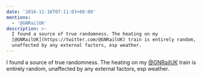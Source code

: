 ```yaml
---
date: '2016-11-16T07:11:03+00:00'
mentions:
  - '@GNRailUK'
description: >-
  I found a source of true randomness. The heating on my
  [@GNRailUK](https://twitter.com/@GNRailUK) train is entirely random,
  unaffected by any external factors, esp weather.
---
```

I found a source of true randomness. The heating on my [@GNRailUK](https://twitter.com/@GNRailUK) train is entirely random, unaffected by any external factors, esp weather.
